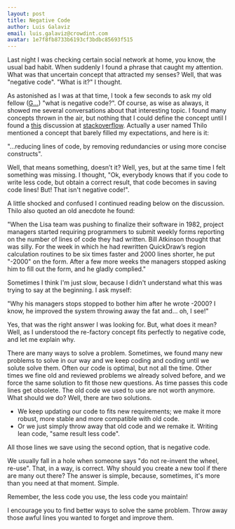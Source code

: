 ```yaml
---
layout: post
title: Negative Code
author: Luis Galaviz
email: luis.galaviz@crowdint.com
avatar: 1e7f8fb8733b6193cf3bdbc85693f515
---
```


Last night I was checking certain social network at home, you know, the usual bad habit. When suddenly I found a phrase that caught my attention. What was that uncertain concept that attracted my senses? Well, that was "negative code". "What is it?" I thought. 

As astonished as I was at that time, I took a few seconds to ask my old fellow ([G...](http://www.google.com)) "what is negative code?". Of course, as wise as always, it showed me several conversations about that interesting topic. I found many concepts thrown in the air, but nothing that I could define the concept until I found a [this](http://stackoverflow.com/questions/3800707/what-is-negative-code) discussion at [stackoverflow](http://stackoverflow.com). Actually a user named Thilo mentioned a concept that barely filled my expectations, and here is it:

  "...reducing lines of code, by removing redundancies or using more concise constructs".

Well, that means something, doesn’t it? Well, yes, but at the same time I felt something was missing. I thought, "Ok, everybody knows that if you code to write less code, but obtain a correct result, that code becomes in saving code lines! But! That isn't negative code!".

A little shocked and confused I continued reading below on the discussion. Thilo also quoted an old anecdote he found:

  "When the Lisa team was pushing to finalize their software in 1982, project managers started requiring programmers to submit weekly forms reporting on the number of lines of code they had written. Bill Atkinson thought that was silly. For the week in which he had rewritten QuickDraw’s region calculation routines to be six times faster and 2000 lines shorter, he put "-2000" on the form. After a few more weeks the managers stopped asking him to fill out the form, and he gladly complied."

Sometimes I think I'm just slow, because I didn't understand what this was trying to say at the beginning. I ask myself:

"Why his managers stops stopped to bother him after he wrote -2000? I know, he improved the system throwing away the fat and... oh, I see!"

Yes, that was the right answer I was looking for. But, what does it mean? Well, as I understood the re-factory concept fits perfectly to negative code, and let me explain why.

There are many ways to solve a problem. Sometimes, we found many new problems to solve in our way and we keep coding and coding until we solute  solve them. Often our code is optimal, but not all the time. Other times we fine old and reviewed problems we already solved before, and we force the same solution to fit those new questions. As time passes this code lines get obsolete. The old code we used to use are not worth anymore. What should we do? Well, there are two solutions.

* We keep updating our code to fits new requirements; we make it more robust, more stable and more compatible with old code.
* Or we just simply throw away that old code and we remake it. Writing lean code, "same result less code".

All those lines we save using the second option, that is negative code.

We usually fall in a hole when someone says "do not re-invent the wheel, re-use". That, in a way, is correct. Why should you create a new tool if there are many out there? The answer is simple, because, sometimes, it's more than you need at that moment. Simple.

Remember, the less code you use, the less code you maintain!

I encourage you to find better ways to solve the same problem. Throw away those awful lines you wanted to forget and improve them.

